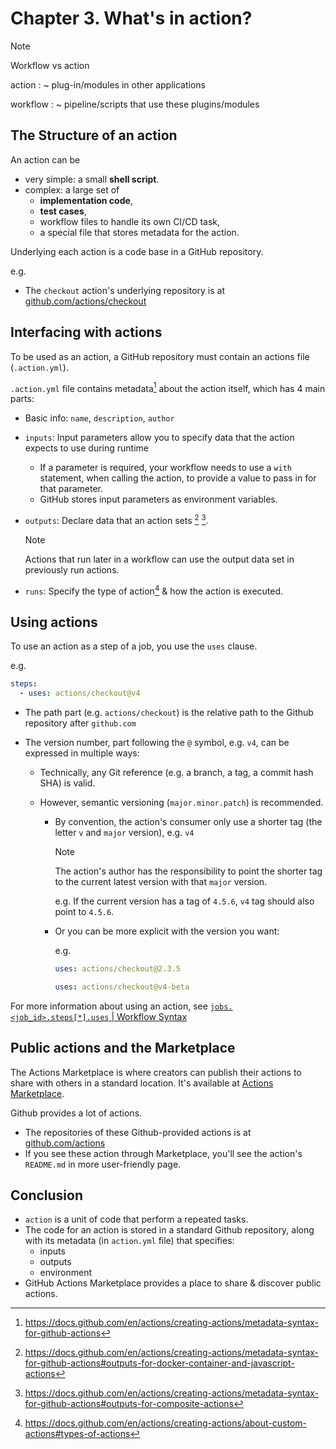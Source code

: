 # Chapter 3. What's in action?

> [!NOTE]
> Workflow vs action
>
> action
> : ~ plug-in/modules in other applications
>
> workflow
> : ~ pipeline/scripts that use these plugins/modules

## The Structure of an action

An action can be

- very simple: a small **shell script**.
- complex: a large set of
  - **implementation code**,
  - **test cases**,
  - workflow files to handle its own CI/CD task,
  - a special file that stores metadata for the action.

Underlying each action is a code base in a GitHub repository.

e.g.

- The `checkout` action's underlying repository is at [github.com/actions/checkout](https://github.com/actions/checkout)

## Interfacing with actions

To be used as an action, a GitHub repository must contain an actions file (`.action.yml`).

`.action.yml` file contains metadata[^action-metadata] about the action itself, which has 4 main parts:

- Basic info: `name`, `description`, `author`
- `inputs`: Input parameters allow you to specify data that the action expects to use during runtime
  - If a parameter is required, your workflow needs to use a `with` statement, when calling the action, to provide a value to pass in for that parameter.
  - GitHub stores input parameters as environment variables.
- `outputs`: Declare data that an action sets [^outputs-docker-container-javascript-action] [^outputs-for-composite-actions].

  > [!NOTE]
  > Actions that run later in a workflow can use the output data set in previously run actions.

- `runs`: Specify the type of action[^type-of-action] & how the action is executed.

## Using actions

To use an action as a step of a job, you use the `uses` clause.

e.g.

```yml
steps:
  - uses: actions/checkout@v4
```

- The path part (e.g. `actions/checkout`) is the relative path to the Github repository after `github.com`
- The version number, part following the `@` symbol, e.g. `v4`, can be expressed in multiple ways:

  - Technically, any Git reference (e.g. a branch, a tag, a commit hash SHA) is valid.
  - However, semantic versioning (`major.minor.patch`) is recommended.

    - By convention, the action's consumer only use a shorter tag (the letter `v` and `major` version), e.g. `v4`

      > [!NOTE]
      > The action's author has the responsibility to point the shorter tag to the current latest version with that `major` version.
      >
      > e.g. If the current version has a tag of `4.5.6`, `v4` tag should also point to `4.5.6`.

    - Or you can be more explicit with the version you want:

      e.g.

      ```yml
      uses: actions/checkout@2.3.5
      ```

      ```yml
      uses: actions/checkout@v4-beta
      ```

For more information about using an action, see [`jobs.<job_id>.steps[*].uses` | Workflow Syntax](https://docs.github.com/en/actions/using-workflows/workflow-syntax-for-github-actions#jobsjob_idstepsuses)

## Public actions and the Marketplace

The Actions Marketplace is where creators can publish their actions to share with others in a standard location. It's available at [Actions Marketplace](https://github.com/marketplace?type=actions).

Github provides a lot of actions.

- The repositories of these Github-provided actions is at [github.com/actions](https://github.com/actions)
- If you see these action through Marketplace, you'll see the action's `README.md` in more user-friendly page.

## Conclusion

- `action` is a unit of code that perform a repeated tasks.
- The code for an action is stored in a standard Github repository, along with its metadata (in `action.yml` file) that specifies:
  - inputs
  - outputs
  - environment
- GitHub Actions Marketplace provides a place to share & discover public actions.

[^action-metadata]: <https://docs.github.com/en/actions/creating-actions/metadata-syntax-for-github-actions>
[^type-of-action]: <https://docs.github.com/en/actions/creating-actions/about-custom-actions#types-of-actions>
[^outputs-docker-container-javascript-action]: <https://docs.github.com/en/actions/creating-actions/metadata-syntax-for-github-actions#outputs-for-docker-container-and-javascript-actions>
[^outputs-for-composite-actions]: <https://docs.github.com/en/actions/creating-actions/metadata-syntax-for-github-actions#outputs-for-composite-actions>
